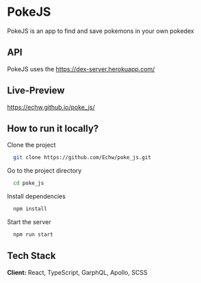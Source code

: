 
# PokeJS


PokeJS is an app to find and save pokemons in your own pokedex 

## API

PokeJS uses the https://dex-server.herokuapp.com/


## Live-Preview

https://echw.github.io/poke_js/




## How to run it locally?

Clone the project

```bash
  git clone https://github.com/Echw/poke_js.git
```

Go to the project directory

```bash
  cd poke_js
```

Install dependencies

```bash
  npm install
```

Start the server

```bash
  npm run start
```
    
## Tech Stack

**Client:** React, TypeScript, GarphQL, Apollo, SCSS



